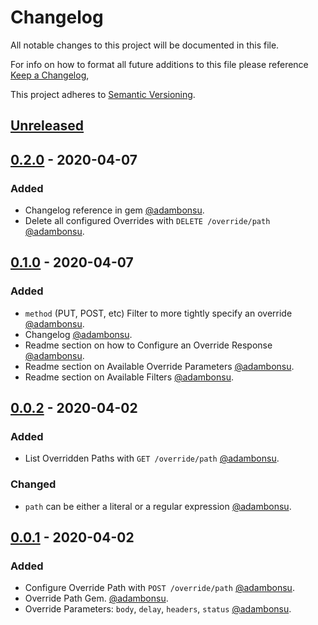 # Changelog
All notable changes to this project will be documented in this file.

For info on how to format all future additions to this file please reference [Keep a Changelog](https://keepachangelog.com/en/1.0.0/),

This project adheres to [Semantic Versioning](https://semver.org/spec/v2.0.0.html).

## [Unreleased]

## [0.2.0] - 2020-04-07
### Added
- Changelog reference in gem [@adambonsu](https://github.com/adambonsu).
- Delete all configured Overrides with `DELETE /override/path` [@adambonsu](https://github.com/adambonsu).

## [0.1.0] - 2020-04-07
### Added
- `method` (PUT, POST, etc) Filter to more tightly specify an override  [@adambonsu](https://github.com/adambonsu).
- Changelog [@adambonsu](https://github.com/adambonsu).
- Readme section on how to Configure an Override Response [@adambonsu](https://github.com/adambonsu).
- Readme section on Available Override Parameters [@adambonsu](https://github.com/adambonsu).
- Readme section on Available Filters [@adambonsu](https://github.com/adambonsu).


## [0.0.2] - 2020-04-02
### Added
- List Overridden Paths with `GET /override/path` [@adambonsu](https://github.com/adambonsu).

### Changed
- `path` can be either a literal or a regular expression [@adambonsu](https://github.com/adambonsu).

## [0.0.1] - 2020-04-02
### Added
- Configure Override Path with `POST /override/path` [@adambonsu](https://github.com/adambonsu).
- Override Path Gem. [@adambonsu](https://github.com/adambonsu).
- Override Parameters: `body`, `delay`, `headers`, `status` [@adambonsu](https://github.com/adambonsu).


[Unreleased]: https://github.com/adambonsu/rack-override-path/compare/v0.2.0...HEAD
[0.2.0]: https://github.com/adambonsu/rack-override-path/compare/v0.1.0...v0.2.0
[0.1.0]: https://github.com/adambonsu/rack-override-path/compare/v0.0.2...v0.1.0
[0.0.2]: https://github.com/adambonsu/rack-override-path/compare/v0.0.1...v0.0.2
[0.0.1]: https://github.com/adambonsu/rack-override-path/v0.0.1